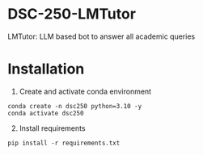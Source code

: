 # DSC-250-LMTutor
LMTutor: LLM based bot to answer all academic queries

# Installation
1. Create and activate conda environment
```
conda create -n dsc250 python=3.10 -y
conda activate dsc250
```

2. Install requirements
```
pip install -r requirements.txt
```


